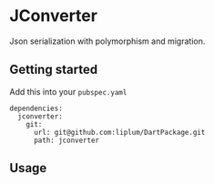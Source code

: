 # JConverter

Json serialization with polymorphism and migration.

## Getting started

Add this into your `pubspec.yaml`
```
dependencies:
  jconverter:
    git:
      url: git@github.com:liplum/DartPackage.git
      path: jconverter
```

## Usage

```dart
```